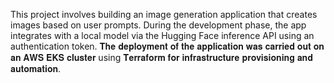 This project involves building an image generation application that creates images based on user prompts. 
During the development phase, the app integrates with a local model via the Hugging Face inference API using an authentication token. 
𝐓𝐡𝐞 𝐝𝐞𝐩𝐥𝐨𝐲𝐦𝐞𝐧𝐭 𝐨𝐟 𝐭𝐡𝐞 𝐚𝐩𝐩𝐥𝐢𝐜𝐚𝐭𝐢𝐨𝐧 𝐰𝐚𝐬 𝐜𝐚𝐫𝐫𝐢𝐞𝐝 𝐨𝐮𝐭 𝐨𝐧 𝐚𝐧 𝐀𝐖𝐒 𝐄𝐊𝐒 𝐜𝐥𝐮𝐬𝐭𝐞𝐫 using 𝐓𝐞𝐫𝐫𝐚𝐟𝐨𝐫𝐦 𝐟𝐨𝐫 𝐢𝐧𝐟𝐫𝐚𝐬𝐭𝐫𝐮𝐜𝐭𝐮𝐫𝐞 𝐩𝐫𝐨𝐯𝐢𝐬𝐢𝐨𝐧𝐢𝐧𝐠 𝐚𝐧𝐝 𝐚𝐮𝐭𝐨𝐦𝐚𝐭𝐢𝐨𝐧.
